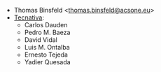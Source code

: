 - Thomas Binsfeld \<<thomas.binsfeld@acsone.eu>\>
- [Tecnativa](https://www.tecnativa.com):
  - Carlos Dauden
  - Pedro M. Baeza
  - David Vidal
  - Luis M. Ontalba
  - Ernesto Tejeda
  - Yadier Quesada
